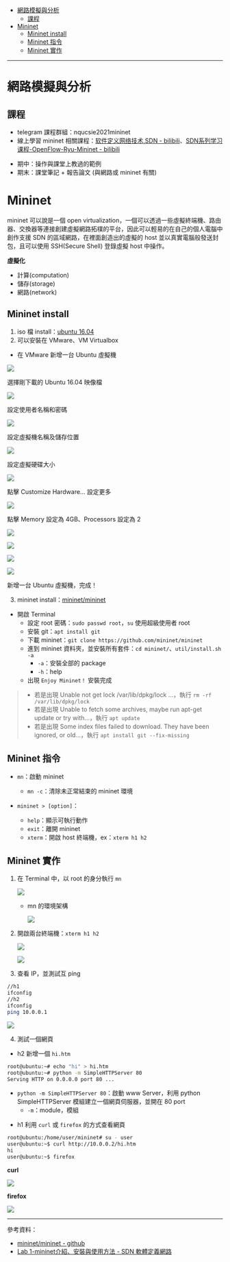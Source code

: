 * [網路模擬與分析](https://github.com/linjiachi/Linux_note/blob/master/109-2/20210222.md#%E7%B6%B2%E8%B7%AF%E6%A8%A1%E6%93%AC%E8%88%87%E5%88%86%E6%9E%90)
    - [課程](https://github.com/linjiachi/Linux_note/blob/master/109-2/20210222.md#%E8%AA%B2%E7%A8%8B)
* [Mininet](https://github.com/linjiachi/Linux_note/blob/master/109-2/20210222.md#mininet)
    - [Mininet install](https://github.com/linjiachi/Linux_note/blob/master/109-2/20210222.md#mininet-install)
    - [Mininet 指令](https://github.com/linjiachi/Linux_note/blob/master/109-2/20210222.md#mininet-%E6%8C%87%E4%BB%A4)
    - [Mininet 實作](https://github.com/linjiachi/Linux_note/blob/master/109-2/20210222.md#mininet-%E5%AF%A6%E4%BD%9C)

---

# 網路模擬與分析
## 課程
* telegram 課程群組：nqucsie2021mininet
* 線上學習 mininet 相關課程：[软件定义网络技术,SDN - bilibili](https://www.bilibili.com/video/BV1y4411t71s?from=search&seid=4133657751863872964)、[SDN系列学习课程-OpenFlow-Ryu-Mininet - bilibili](https://www.bilibili.com/video/BV1ft4y1a7ip?from=search&seid=4133657751863872964)
- 期中：操作與課堂上教過的範例
- 期末：課堂筆記 + 報告論文 (與網路或 mininet 有關)

# Mininet
mininet 可以說是一個 open virtualization，一個可以透過一些虛擬終端機、路由器、交換器等連接創建虛擬網路拓樸的平台，因此可以輕易的在自己的個人電腦中創作支援 SDN 的區域網路，在裡面創造出的虛擬的 host 並以真實電腦般發送封包，且可以使用 SSH(Secure Shell) 登錄虛擬 host 中操作。

**虛擬化**

* 計算(computation)
* 儲存(storage)
* 網路(network)

## Mininet install
1. iso 檔 install：[ubuntu 16.04](https://www.ubuntu-tw.org/modules/tinyd0/)
2. 可以安裝在 VMware、VM Virtualbox

* 在 VMware 新增一台 Ubuntu 虛擬機

![](Pic/20210222/1.PNG)

選擇剛下載的 Ubuntu 16.04 映像檔

![](Pic/20210222/2.PNG)

設定使用者名稱和密碼

![](Pic/20210222/3.PNG)

設定虛擬機名稱及儲存位置

![](Pic/20210222/4.PNG)

設定虛擬硬碟大小

![](Pic/20210222/5.PNG)

點擊 Customize Hardware... 設定更多

![](Pic/20210222/6.PNG)

點擊 Memory 設定為 4GB、Processors 設定為 2

![](Pic/20210222/7.PNG)

![](Pic/20210222/8.PNG)

![](Pic/20210222/9.PNG)

![](Pic/20210222/10.PNG)

新增一台 Ubuntu 虛擬機，完成！

3. mininet install：[mininet/mininet](https://github.com/mininet/mininet)

* 開啟 Terminal
    - 設定 root 密碼：`sudo passwd root`，`su` 使用超級使用者 root
    - 安裝 git：`apt install git`
    - 下載 mininet：`git clone https://github.com/mininet/mininet`
    - 進到 mininet 資料夾，並安裝所有套件：`cd mininet/`、`util/install.sh -a`
        - `-a`：安裝全部的 package
        - `-h`：help
    - 出現 `Enjoy Mininet！` 安裝完成

> * 若是出現 Unable not get lock /var/lib/dpkg/lock ...，執行 `rm -rf /var/lib/dpkg/lock`
> * 若是出現 Unable to fetch some archives, maybe run apt-get update or try with...，執行 `apt update`
> * 若是出現 Some index files failed to download. They have been ignored, or old...，執行 `apt install git --fix-missing`

## Mininet 指令
* `mn`：啟動 mininet
    - `mn -c`：清除未正常結束的 mininet 環境

* `mininet > [option]`：
    - `help`：顯示可執行動作
    - `exit`：離開 mininet
    - `xterm`：開啟 host 終端機，ex：`xterm h1 h2`

## Mininet 實作
1. 在 Terminal 中，以 root 的身分執行 `mn`

    ![](Pic/20210222/mn.PNG)

    * mn 的環境架構

        ![](Pic/20210222/mn2.PNG)

2. 開啟兩台終端機：`xterm h1 h2`

    ![](Pic/20210222/xterm1.PNG)

    ![](Pic/20210222/xterm2.PNG)

3. 查看 IP，並測試互 ping

```sh
//h1
ifconfig
//h2
ifconfig
ping 10.0.0.1
```
![](Pic/20210222/ifconfig.PNG)

4. 測試一個網頁

* h2 新增一個 `hi.htm`
```sh
root@ubuntu:~# echo "hi" > hi.htm
root@ubuntu:~# python -m SimpleHTTPServer 80
Serving HTTP on 0.0.0.0 port 80 ...
```
- `python -m SimpleHTTPServer 80`：啟動 www Server，利用 python SimpleHTTPServer 模組建立一個網頁伺服器，並開在 80 port
    - `-m`：module，模組

* h1 利用 `curl` 或 `firefox` 的方式查看網頁
```sh
root@ubuntu:/home/user/mininet# su - user
user@ubuntu:~$ curl http://10.0.0.2/hi.htm
hi
user@ubuntu:~$ firefox
```
**curl**

![](Pic/20210222/xterm3.PNG)

**firefox**

![](Pic/20210222/firefox.PNG)

---
參考資料：
- [mininet/mininet - github](https://github.com/mininet/mininet)
- [Lab 1-mininet介紹、安裝與使用方法 - SDN 軟體定義網路](https://sites.google.com/site/sdnruantidingyiwanglu/vmware-xia-zai-yu-an-zhuang/mininet)